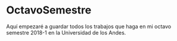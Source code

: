 # OctavoSemestre
Aquí empezaré a guardar todos los trabajos que haga en mi octavo semestre 2018-1 en la Universidad de los Andes. 
